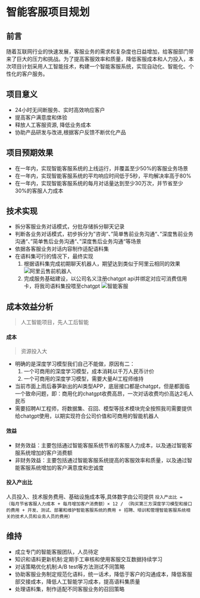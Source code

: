 # 智能客服项目规划
## 前言
随着互联网行业的快速发展，客服业务的需求和复杂度也日益增加，给客服部门带来了巨大的压力和挑战。为了提高客服效率和质量，降低客服成本和人力投入，本次项目计划采用人工智能技术，构建一个智能客服系统，实现自动化、智能化、个性化的客户服务。

## 项目意义
- 24小时无间断服务、实时高效响应客户
- 提高客户满意度和体验
- 释放人工客服资源, 降低业务成本
- 协助产品研发与改进,根据客户反馈不断优化产品

## 项目预期效果

- 在一年内，实现智能客服系统的上线运行，并覆盖至少50%的客服业务场景
- 在一年内，实现智能客服系统的平均响应时间低于5秒，平均解决率高于80%
- 在一年内，实现智能客服系统的每月对话量达到至少30万次，并节省至少30%的客服人力成本

## 技术实现
- 拆分客服业务对话模式，分批存储拆分聊天记录
- 判断各业务对话模式，初步拆分为”咨询“、”简单售前业务沟通“、”深度售前业务沟通“、”简单售后业务沟通“、”深度售后业务沟通“等场景
- 依据各客服业务对话内容制作适配语料集
- 在语料集可行的情况下，最终实现
    1. 根据语料集完成初期聊天机器人，期望达到类似于阿里云相同的效果
    ![阿里云售前机器人](vx_images/541140895836399.png)
    2. 完成服务基础建设，以公司名义注册chatgpt api并绑定对应可消费信用卡，将我司语料集投喂至chatgpt
    ![智能客服](vx_images/400792504625491.png)


## 成本效益分析
> 人工智能项目，先人工后智能

#### 成本
> 资源投入大

- 明确的是深度学习模型我们自己不能做，原因有二：
    1. 一个可商用的深度学习模型，成本消耗以千万人民币计价
    2. 一个可商用的深度学习模型，需要大量AI工程师维持
- 当前市面上雨后春笋新出的AI类型APP，底层接口都是chatgpt，但是都面临一个致命问题，即：商用化的chatgpt收费高昂，一次对话收费均价高达2毛人民币
- 需要招聘AI工程师，将数据集、召回、模型等技术模块完全按照我司需要提供给chatgpt使用，以期实现符合公司价值和可商用的智能机器人

#### 效益
- 财务效益：主要包括通过智能客服系统节省的客服人力成本，以及通过智能客服系统增加的客户消费额
- 非财务效益：主要包括通过智能客服系统提高的客服效率和质量，以及通过智能客服系统增加的客户满意度和忠诚度

#### 投入产出比
人员投入、技术服务费用、基础设施成本等,具体数字由公司提供
``
投入产出比 = （每月节省客服人力成本 + 每月增加客户消费额）× 12 / （购买第三方深度学习模型和接口的费用 + 开发、测试、部署和维护智能客服系统的费用 + 招聘、培训和管理智能客服系统相关的技术人员和业务人员的费用）
``

## 维持
- 成立专门的智能客服团队，人员待定
- 知识和语料更新机制:定期手工审核和使用客服交互数据持续学习
- 对话策略优化机制:A/B test等方法测试不同策略
- 协助客服业务制定规范化语料，统一话术，降低于客户的沟通成本，降低客服部交接成本，降低人工智能学习成本，提高语料集质量
- 处理语料集，制作适配不同客服业务的召回策略

